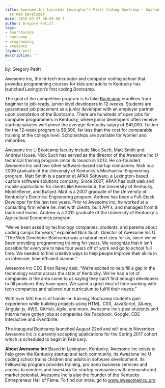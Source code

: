 ```yaml
---
title: Awesome Inc Launches Lexington’s First Coding Bootcamp - Guarantees Job Placement
  as Web Developer
date: 2016-09-27 00:00:00 Z
author: Gregory Petitt
tags:
- learntocode
- bootcamp
- programming
- students
layout: post
description: ''
---
```


by: Gregory Petitt

Awesome Inc, the hi-tech incubator and computer coding school that provides programming courses for kids and adults in Kentucky has launched Lexington’s first coding Bootcamp.

<!--more-->

The goal of the competitive program is to take [Bootcamp](https://www.awesomeincu.com/bootcamp/) enrollees from beginner to job-ready, junior-level developers in 12-weeks. Students are guaranteed job placement as a junior developer with an employer partner upon completion of the Bootcamp. There are hundreds of open jobs for computer programmers in Kentucky, where junior developers often receive starting salaries well above the average Kentucky salary of $41,000. Tuition for the 12-week program is $9,500, far less than the cost for comparable training at the college level.  Scholarships are available for women and minorities. 

Awesome Inc U Bootcamp faculty include Nick Such, Matt Smith and Andrew House. Nick Such has served as the director of the Awesome Inc U technical training program since its launch in 2013. He co-founded Awesome Inc and two other software-based startup companies. Nick is a 2009 graduate of the University of Kentucky's Mechanical Engineering program. Matt Smith is a partner at APAX Software, a Lexington-based custom software solutions company. Since 2007, APAX has built web and mobile applications for clients like Keeneland, the University of Kentucky, MobileServe, and Bullard. Matt is a 2007 graduate of the University of Kentucky's Electrical Engineering program. Andrew has been a Full-Stack Developer for the last two years. Prior to Awesome Inc, he worked at a consulting firm where he: met with clients, built API's, and managed front & back end teams. Andrew is a 2012 graduate of the University of Kentucky's Agricultural Economics program.

“We’ve been asked by technology companies, students, and parents about coding camps for years,” explained Nick Such, Director of Awesome Inc U. “The Web Developer Bootcamp was a natural next step for us, since we’ve been providing programming training for years. We recognize that it isn't possible for everyone to take four years off of work and go to school full time. We needed to find creative ways to help people improve their skills in an intensive, time efficient manner.”

Awesome Inc CEO Brian Raney said, “We’re excited to help fill a gap in the technology sector across the state of Kentucky. We’ve had a lot of companies in the area come to us saying they can’t find enough developers to fill positions they have open. We spent a great deal of time working with tech companies and tailored our curriculum to fulfill their needs.”

With over 500 hours of hands-on training, Bootcamp students gain experience while building projects using HTML, CSS, JavaScript, jQuery, Angular.js, AWS, GitHub, Agile, and more. Awesome Inc’s past students and interns have gotten jobs at companies like Facebook, Google, CBS Interactive and Eventbrite.

The inaugural Bootcamp launched August 22nd and will end in November. Awesome Inc is currently accepting applications for the Spring 2017 cohort, which is scheduled to begin in February.

**About Awesome Inc**
Based in Lexington, Kentucky, Awesome Inc exists to help grow the Kentucky startup and tech community.  Its Awesome Inc U coding school trains children and adults in software development. Its Fellowship program provides training, pro bono business services and access to mentors and investors for startup companies with demonstrated market potential.  Awesome Inc is also the founder of the Kentucky Entrepreneur Hall of Fame. To find out more, go to www.awesomeincu.org